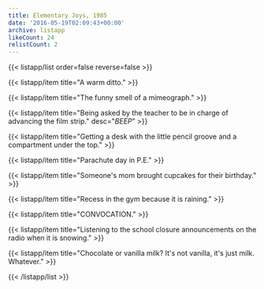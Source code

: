 ```yaml
---
title: Elementary Joys, 1985
date: '2016-05-19T02:09:43+00:00'
archive: listapp
likeCount: 24
relistCount: 2
---
```



{{< listapp/list order=false reverse=false >}}

   {{< listapp/item title="A warm ditto." >}}

   {{< listapp/item title="The funny smell of a mimeograph." >}}

   {{< listapp/item title="Being asked by the teacher to be in charge of advancing the film strip."
      desc="*BEEP*" >}}

   {{< listapp/item title="Getting a desk with the little pencil groove and a compartment under the top." >}}

   {{< listapp/item title="Parachute day in P.E." >}}

   {{< listapp/item title="Someone's mom brought cupcakes for their birthday." >}}

   {{< listapp/item title="Recess in the gym because it is raining." >}}

   {{< listapp/item title="CONVOCATION." >}}

   {{< listapp/item title="Listening to the school closure announcements on the radio when it is snowing." >}}

   {{< listapp/item title="Chocolate or vanilla milk? It's not vanilla, it's just milk. Whatever." >}}

{{< /listapp/list >}}
